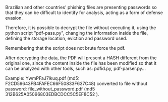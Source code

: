 Brazilian and other countries' phishing files are presenting passwords so that they can be difficult to identify for analysis, acting as a form of defense evasion.

Therefore, it is possible to decrypt the file without executing it, using the python script "pdf-pass.py", changing the information inside the file, defining the storage location, eviction and password used.

Remembering that the script does not brute force the pdf.

After decrypting the data, the PDF will present a HASH different from the original one, since the content inside the file has been modified so that it can be analyzed with other tools, such as: pdfid.py, pdf-parser.py...

Example:
YwmPFaJ7lkuq.pdf (md5: F2CD59643FB4FAFEC66F50833F637C48) converted to file without password: file_without_password.pdf (md5 312B625A05096803EDBCDCC5C5EF8C52 ).
